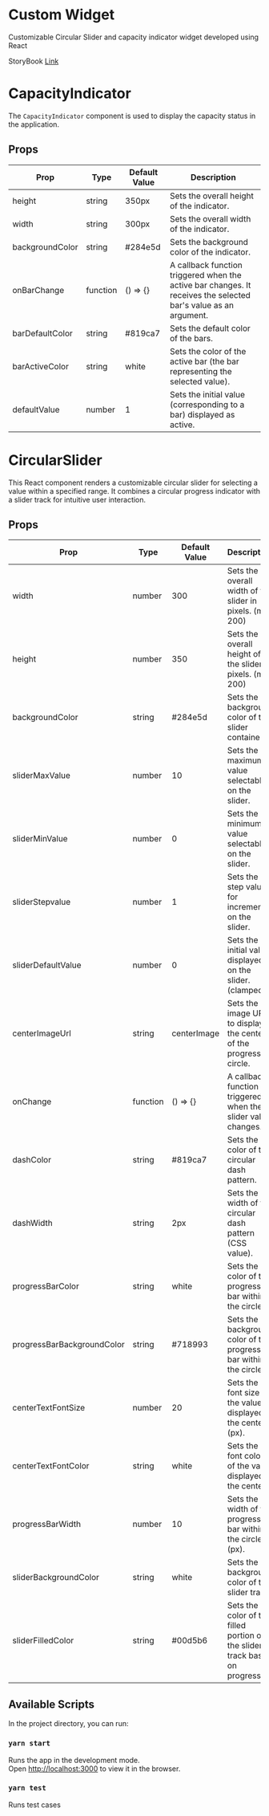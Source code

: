 # Custom Widget

Customizable Circular Slider and capacity indicator widget developed using React

StoryBook [Link](https://6602563496eb1292abb4b41b-aknvjkzpuy.chromatic.com/)
# CapacityIndicator
The `CapacityIndicator` component is used to display the capacity status in the application.

## Props
| Prop            | Type     | Default Value | Description                                                                                                     |
|-----------------|----------|---------------|-----------------------------------------------------------------------------------------------------------------|
| height          | string   | 350px       | Sets the overall height of the indicator.                                                                       |
| width           | string   | 300px       | Sets the overall width of the indicator.                                                                        |
| backgroundColor | string   | #284e5d     | Sets the background color of the indicator.                                                                     |
| onBarChange     | function | () => {}      | A callback function triggered when the active bar changes. It receives the selected bar's value as an argument. |
| barDefaultColor | string   | #819ca7     | Sets the default color of the bars.                                                                             |
| barActiveColor  | string   | white       | Sets the color of the active bar (the bar representing the selected value).                                     |
| defaultValue    | number   |             1 | Sets the initial value (corresponding to a bar) displayed as active.                                            |

# CircularSlider
This React component renders a customizable circular slider for selecting a value within a specified range. It combines a circular progress indicator with a slider track for intuitive user interaction.

## Props
| Prop                       | Type     | Default Value | Description                                                                 
|----------------------------|----------|---------------|--------------------------------------------------------------------------------|
| width                      | number   |           300 | Sets the overall width of the slider in pixels. (min: 200)                  
| height                     | number   |           350 | Sets the overall height of the slider in pixels. (min: 200)                 
| backgroundColor            | string   | #284e5d     | Sets the background color of the slider container.                          
| sliderMaxValue             | number   |            10 | Sets the maximum value selectable on the slider.                            
| sliderMinValue             | number   |             0 | Sets the minimum value selectable on the slider.                            
| sliderStepvalue            | number   |             1 | Sets the step value for increments on the slider.                           
| sliderDefaultValue         | number   |             0 | Sets the initial value displayed on the slider. (clamped)                   
| centerImageUrl             | string   | centerImage   | Sets the image URL to display in the center of the progress circle.         
| onChange                   | function | () => {}      | A callback function triggered when the slider value changes.                
| dashColor                  | string   | #819ca7       | Sets the color of the circular dash pattern.                                
| dashWidth                  | string   | 2px           | Sets the width of the circular dash pattern (CSS value).                    
| progressBarColor           | string   | white         | Sets the color of the progress bar within the circle.                       
| progressBarBackgroundColor | string   | #718993       | Sets the background color of the progress bar within the circle.            
| centerTextFontSize         | number   | 20            | Sets the font size of the value displayed in the center (px).               
| centerTextFontColor        | string   | white         | Sets the font color of the value displayed in the center.                   
| progressBarWidth           | number   | 10            | Sets the width of the progress bar within the circle (px).                  
| sliderBackgroundColor      | string   | white         | Sets the background color of the slider track.                              
| sliderFilledColor          | string   | #00d5b6       | Sets the color of the filled portion of the slider track based on progress. 

## Available Scripts

In the project directory, you can run:

### `yarn start`

Runs the app in the development mode.\
Open [http://localhost:3000](http://localhost:3000) to view it in the browser.

### `yarn test`
Runs test cases

